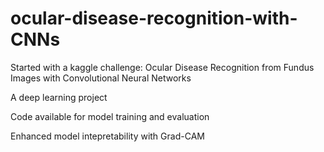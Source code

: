 # ocular-disease-recognition-with-CNNs

Started with a kaggle challenge: Ocular Disease Recognition from Fundus Images with Convolutional Neural Networks

A deep learning project

Code available for model training and evaluation

Enhanced model intepretability with Grad-CAM
